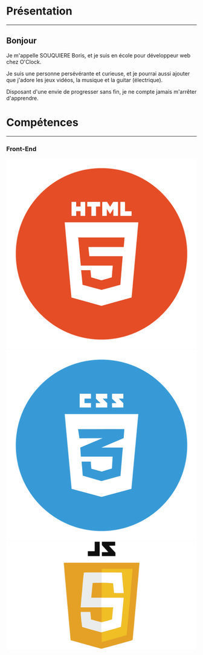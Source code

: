 

# Présentation

---

## Bonjour
 
 Je m'appelle SOUQUIERE Boris, et je suis en école pour développeur web chez O'Clock.
 
 Je suis une personne persévérante et curieuse, et je pourrai aussi ajouter que j'adore les jeux vidéos, la musique et la guitar (électrique).
 
 Disposant d'une envie de progresser sans fin, je ne compte jamais m'arrêter d'apprendre. 


# Compétences

---

### Front-End 


<img src="html.png"><img src="css.png"><img src="JavaScript-logo.png">
